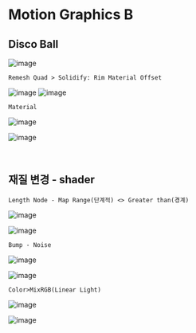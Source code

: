 Motion Graphics B
==================

Disco Ball
-----------

![image](https://user-images.githubusercontent.com/30430227/140048160-2c0e7055-0e38-469b-b777-91ab61d3a891.png)

`Remesh Quad > Solidify: Rim Material Offset`

![image](https://user-images.githubusercontent.com/30430227/140048368-1dc5b156-5317-4994-8178-ae7d15e52a40.png)
![image](https://user-images.githubusercontent.com/30430227/140048412-34fb9f11-95d2-4f77-aa03-c6022a6af77c.png)

`Material`

![image](https://user-images.githubusercontent.com/30430227/140048746-161a97e0-7bdb-48a5-9627-acaef5a95c6d.png)

![image](https://user-images.githubusercontent.com/30430227/140048787-a827dbc2-cf59-4437-b39a-6135a45a1e83.png)

<br>

재질 변경 - shader
--------------

`Length Node - Map Range(단계적) <> Greater than(경계)`

![image](https://user-images.githubusercontent.com/30430227/141366387-2dface09-62ef-4a77-bff8-98e8ce68ffb4.png)

![image](https://user-images.githubusercontent.com/30430227/141366468-5ce31b1d-d78c-4d4f-8033-3c26d7789705.png)

`Bump - Noise`

![image](https://user-images.githubusercontent.com/30430227/141366841-07256128-29fd-4943-8d04-c929bab3500c.png)

![image](https://user-images.githubusercontent.com/30430227/141366983-edc5fb9c-e889-486a-98b0-9ab9106f6129.png)

`Color>MixRGB(Linear Light)`

![image](https://user-images.githubusercontent.com/30430227/141367612-e8e72acd-25ff-4dd6-8de7-4944c1c20f83.png)

![image](https://user-images.githubusercontent.com/30430227/141367670-aeb2e4bf-5390-4557-90e8-498b258808ed.png)

